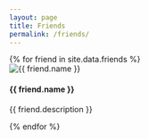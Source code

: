 ```yaml
---
layout: page
title: Friends
permalink: /friends/
---
```


<div class="row friends">
  {% for friend in site.data.friends %}
    <div class="card">
      <img src="{{ friend.image }}" alt="{{ friend.name }}">
      <h4>
        {{ friend.name }}
      </h4>
      <p class="card-text">{{ friend.description }}</p>
    </div>
  {% endfor %}
</div>
